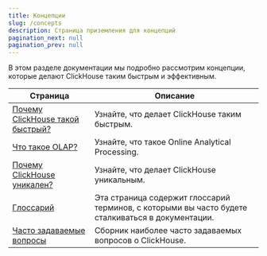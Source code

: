 ```yaml
---
title: Концепции
slug: /concepts
description: Страница приземления для концепций
pagination_next: null
pagination_prev: null
---
```


В этом разделе документации мы подробно рассмотрим концепции, которые делают ClickHouse таким быстрым и эффективным.

| Страница                                                          | Описание                                                                                |
|------------------------------------------------------------------|-----------------------------------------------------------------------------------------|
| [Почему ClickHouse такой быстрый?](./why-clickhouse-is-so-fast.md)  | Узнайте, что делает ClickHouse таким быстрым.                                         |
| [Что такое OLAP?](./olap.md)                                    | Узнайте, что такое Online Analytical Processing.                                        |
| [Почему ClickHouse уникален?](../about-us/distinctive-features.md) | Узнайте, что делает ClickHouse уникальным.                                            |
| [Глоссарий](./glossary.md)                                       | Эта страница содержит глоссарий терминов, с которыми вы часто будете сталкиваться в документации. |
| [Часто задаваемые вопросы](../faq/index.md)                      | Сборник наиболее часто задаваемых вопросов о ClickHouse.                              |
